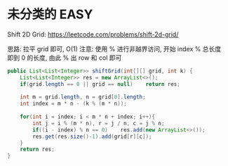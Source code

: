 # 未分类的 EASY

Shift 2D Grid: https://leetcode.com/problems/shift-2d-grid/

思路: 拉平 grid 即可, O(1) 注意: 使用 % 进行非越界访问, 开始 index % 总长度 即到 0 的长度, 由此 % 出 row 和 col 即可

```java
public List<List<Integer>> shiftGrid(int[][] grid, int k) {
    List<List<Integer>> res = new ArrayList<>();
    if(grid.length == 0 || grid == null)    return res;
    
    int m = grid.length, n = grid[0].length;
    int index = m * n - (k % (m * n));
    
    for(int i = index; i < m * n + index; i++){ 
        int j = i % (m * n), r = j / n, c = j % n;
        if((i - index) % n == 0)    res.add(new ArrayList<>());
        res.get(res.size()-1).add(grid[r][c]);
    }
    return res;
}
```